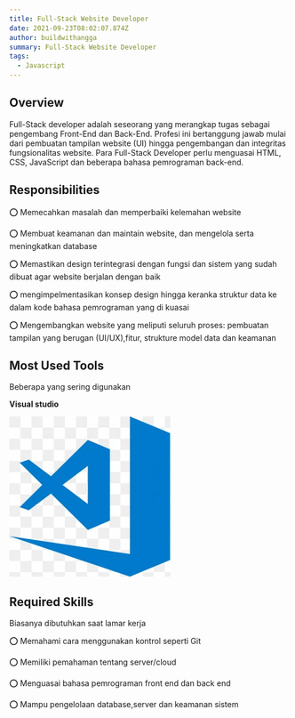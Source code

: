 ```yaml
---
title: Full-Stack Website Developer
date: 2021-09-23T08:02:07.874Z
author: buildwithangga
summary: Full-Stack Website Developer
tags:
  - Javascript
---
```

## Overview

Full-Stack developer adalah seseorang yang merangkap tugas sebagai pengembang Front-End dan Back-End. Profesi ini bertanggung jawab mulai dari pembuatan tampilan website (UI) hingga pengembangan dan integritas fungsionalitas website. Para Full-Stack Developer perlu menguasai HTML, CSS, JavaScript dan beberapa bahasa pemrograman back-end.

## **Responsibilities**

⭕ Memecahkan masalah dan memperbaiki kelemahan website

⭕ Membuat keamanan dan maintain website, dan mengelola serta meningkatkan database 

⭕ Memastikan design terintegrasi dengan fungsi dan sistem yang sudah dibuat agar website berjalan dengan baik

⭕ mengimpelmentasikan konsep design hingga keranka struktur data ke dalam kode bahasa pemrograman yang di kuasai

⭕ Mengembangkan website yang meliputi seluruh proses: pembuatan tampilan yang berugan (UI/UX),fitur, strukture model data dan keamanan

## **Most Used Tools**

Beberapa yang sering digunakan 

**Visual studio**

![](/static/img/visual-studio-code-microsoft-visual-studio-source-code-editor-png-favpng-q4dwzmnaeksim8mq0vfqwxkc9_t.jpg)

## **Required Skills**

Biasanya dibutuhkan saat lamar kerja

⭕ Memahami cara menggunakan kontrol seperti Git

⭕ Memiliki pemahaman tentang server/cloud

⭕ Menguasai bahasa pemrograman front end dan back end

⭕ Mampu pengelolaan database,server dan keamanan sistem